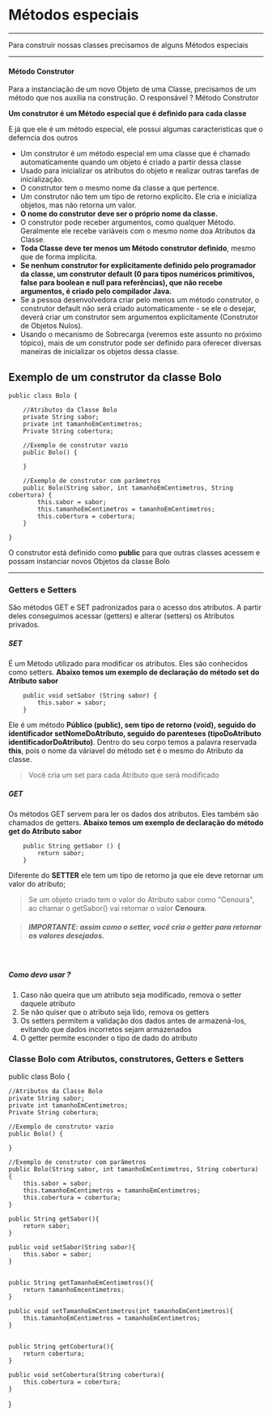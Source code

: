 # Métodos especiais
---
Para construir nossas classes precisamos de alguns Métodos especiais
___

#### Método Construtor

Para a instanciação de um novo Objeto de uma Classe, precisamos de um método que nos auxilia na construção. O responsável ? Método Construtor

**Um construtor é um Método especial que é definido para cada classe**

E já que ele é um método especial, ele possui algumas caracteristicas que o deferncia dos outros

- Um construtor é um método especial em uma classe que é chamado automaticamente quando um objeto é criado a partir dessa classe
- Usado para inicializar os atributos do objeto e realizar outras tarefas de inicialização.
- O construtor tem o mesmo nome da classe a que pertence.
- Um construtor não tem um tipo de retorno explícito. Ele cria e inicializa objetos, mas não retorna um valor.
- **O nome do construtor deve ser o próprio nome da classe.**
- O construtor pode receber argumentos, como qualquer Método. Geralmente ele recebe variáveis com o mesmo nome doa Atributos da Classe.
- **Toda Classe deve ter menos um Método construtor definido**, mesmo que de forma implícita.
- **Se nenhum construtor for explicitamente definido pelo programador da classe, um construtor default (0 para tipos numéricos primitivos, false para boolean e null para referências), que não recebe argumentos, é criado pelo compilador Java.**
- Se a pessoa desenvolvedora criar pelo menos um método construtor, o construtor default não será criado automaticamente - se ele o desejar, deverá criar um construtor sem argumentos explicitamente (Construtor de Objetos Nulos).
- Usando o mecanismo de Sobrecarga (veremos este assunto no próximo tópico), mais de um construtor pode ser definido para oferecer diversas maneiras de inicializar os objetos dessa classe. 

## Exemplo de um construtor da classe Bolo

```
public class Bolo {

    //Atributos da Classe Bolo
    private String sabor;
    private int tamanhoEmCentimetros;
    Private String cobertura;

    //Exemplo de construtor vazio
    public Bolo() {

    }

    //Exemplo de construtor com parâmetros
    public Bolo(String sabor, int tamanhoEmCentimetros, String cobertura) {
        this.sabor = sabor;
        this.tamanhoEmCentimetros = tamanhoEmCentimetros;
        this.cobertura = cobertura;
    }

}

```

O construtor está definido como **public** para que outras classes acessem e possam instanciar novos Objetos da classe Bolo

---

### Getters e Setters
São métodos GET e SET padronizados para o acesso dos atributos. A partir deles conseguimos acessar (getters) e alterar (setters) os Atributos privados.

##### SET
É um Método  utilizado para modificar os atributos. Eles são conhecidos como setters. **Abaixo temos um exemplo de declaração do método set do Atributo sabor**

```
    public void setSabor (String sabor) {
        this.sabor = sabor;
    }

```
Ele é um método **Público (public), sem tipo de retorno (void), seguido do identificador setNomeDoAtributo, seguido do parenteses (tipoDoAtributo identificadorDoAtributo)**. 
Dentro do seu corpo temos a palavra reservada **this**, pois o nome da váriavel do método set é o mesmo do Atributo da classe. 

>Você cria um set para cada Atributo que será modificado

##### GET
Os métodos GET servem para ler os dados dos atributos. Eles também são chamados de getters. 
**Abaixo temos um exemplo de declaração do método get do Atributo sabor**
```
    public String getSabor () {
        return sabor;
    }

```
Diferente do **SETTER** ele tem um tipo de retorno ja que ele deve retornar um valor do atributo;

>Se um objeto criado tem o valor do Atributo sabor como "Cenoura", ao chamar o getSabor() vai retornar o valor **Cenoura**.

>##### IMPORTANTE: assim como o setter, você cria o getter para retornar os valores desejados.

<br/>

##### Como devo usar ?
1. Caso não queira que um atributo seja modificado, remova o setter daquele atributo
2. Se não quiser que o atributo seja lido, remova os getters
3. Os setters permitem a validação dos dados antes de armazená-los, evitando que dados incorretos sejam armazenados
4. O getter permite esconder o tipo de dado do atributo


### Classe Bolo com Atributos, construtores, Getters e Setters

public class Bolo {

    //Atributos da Classe Bolo
    private String sabor;
    private int tamanhoEmCentimetros;
    Private String cobertura;

    //Exemplo de construtor vazio
    public Bolo() {

    }

    //Exemplo de construtor com parâmetros
    public Bolo(String sabor, int tamanhoEmCentimetros, String cobertura) {
        this.sabor = sabor;
        this.tamanhoEmCentimetros = tamanhoEmCentimetros;
        this.cobertura = cobertura;
    }

    public String getSabor(){
        return sabor;
    }

    public void setSabor(String sabor){
        this.sabor = sabor;
    }


    public String getTamanhoEmCentimetros(){
        return tamanhoEmcentimetros;
    }

    public void setTamanhoEmCentimetros(int tamanhoEmCentimetros){
        this.tamanhoEmCentimetros = tamanhoEmCentimetros;
    }


    public String getCobertura(){
        return cobertura;
    }

    public void setCobertura(String cobertura){
        this.cobertura = cobertura;
    }
}
